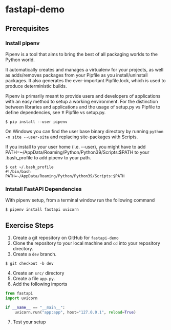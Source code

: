 # fastapi-demo

## Prerequisites

### Install pipenv

Pipenv is a tool that aims to bring the best of all packaging worlds to the Python world. 

It automatically creates and manages a virtualenv for your projects, as well as adds/removes packages from your Pipfile as you install/uninstall packages. It also generates the ever-important Pipfile.lock, which is used to produce deterministic builds.

Pipenv is primarily meant to provide users and developers of applications with an easy method to setup a working environment. For the distinction between libraries and applications and the usage of setup.py vs Pipfile to define dependencies, see ☤ Pipfile vs setup.py.

```shell
$ pip install --user pipenv
```

On Windows you can find the user base binary directory by running `python -m site --user-site` and replacing site-packages with Scripts. 

If you install to your user home (i.e. --user), you might have to add PATH=~/AppData/Roaming/Python/Python39/Scripts:$PATH to your .bash_profile to add pipenv to your path.

```shell
$ cat ~/.bash_profile 
#!/bin/bash
PATH=~/AppData/Roaming/Python/Python39/Scripts:$PATH
```

### Intstall FastAPI Dependencies

With pipenv setup, from a terminal window run the following command

```shell
$ pipenv install fastapi uvicorn
```

## Exercise Steps

1. Create a git repository on GitHub for `fastapi-demo`
2. Clone the repository to your local machine and `cd` into your repository directory.
3. Create a `dev` branch.
```shell
$ git checkout -b dev
```
4. Create an `src/` directory
5. Create a file `app.py`.
6. Add the following imports
```python 
from fastapi 
import uvicorn

if __name__ == "__main__":
    uvicorn.run("app:app", host="127.0.0.1", reload=True)
```
7. Test your setup


